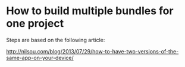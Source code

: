 # How to build multiple bundles for one project
Steps are based on the following article:

http://nilsou.com/blog/2013/07/29/how-to-have-two-versions-of-the-same-app-on-your-device/

